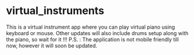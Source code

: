 # virtual_instruments
This is a virtual instrument app where you can play virtual piano using keyboard or mouse.
Other updates will also include drums setup along with the piano, so wait for it !!!
P.S. : The application is not mobile friendly till now, however it will soon be updated.

